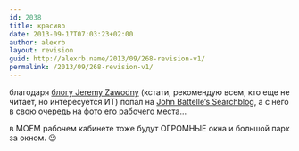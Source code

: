 ```yaml
---
id: 2038
title: красиво
date: 2013-09-17T07:03:23+02:00
author: alexrb
layout: revision
guid: http://alexrb.name/2013/09/268-revision-v1/
permalink: /2013/09/268-revision-v1/
---
```

благодаря [блогу Jeremy Zawodny](http://jeremy.zawodny.com/blog/) (кстати, рекомендую всем, кто еще не читает, но интересуется ИТ) попал на [John Battelle&#8217;s Searchblog](http://battellemedia.com/), а с него в свою очередь на [фото его рабочего места](http://battellemedia.com/images/jbat_desk1.php)&#8230;

в МОЕМ рабочем кабинете тоже будут ОГРОМНЫЕ окна и большой парк за окном. 😉
